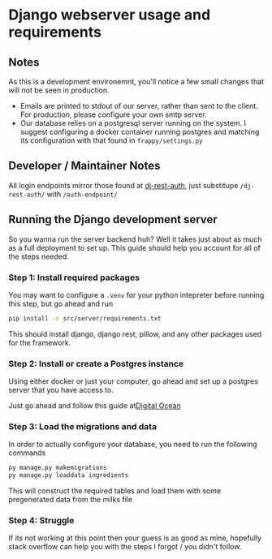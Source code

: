 # Django webserver usage and requirements

## Notes

As this is a development environemnt, you'll notice a few small changes that will not be seen in production.

- Emails are printed to stdout of our server, rather than sent to the client.  For production, please configure your own smtp server.
- Our database relies on a postgresql server running on the system.  I suggest configuring a docker container running postgres and matching its configuration with that found in `frappy/settings.py`

## Developer / Maintainer Notes

All login endpoints mirror those found at [dj-rest-auth](https://dj-rest-auth.readthedocs.io/en/latest/api_endpoints.html), just substitupe `/dj-rest-auth/` with `/auth-endpoint/`

## Running the Django development server

So you wanna run the server backend huh? Well it takes just about as much as a full deployment to set up. This guide should help you account for all of the steps needed.

### Step 1: Install required packages

You may want to configure a `.venv` for your python intepreter before running this step, but go ahead and run

```bash
pip install -r src/server/requirements.txt
```

This should install django, django rest, pillow, and any other packages used for the framework.

### Step 2: Install or create a Postgres instance

Using either docker or just your computer, go ahead and set up a postgres server that you have access to.

Just go ahead and follow this guide at[Digital Ocean](https://www.digitalocean.com/community/tutorials/how-to-use-postgresql-with-your-django-application-on-ubuntu-20-0)

### Step 3: Load the migrations and data

In order to actually configure your database, you need to run the following commands

```python
py manage.py makemigrations
py manage.py loaddata ingredients
```

This will construct the required tables and load them with some pregenerated data from the milks file

### Step 4: Struggle

If its not working at this point then your guess is as good as mine, hopefully stack overflow can help you with the steps I forgot / you didn't follow.
